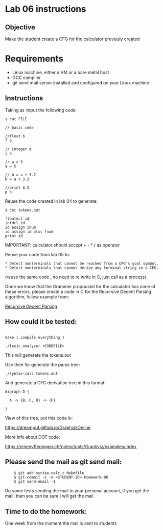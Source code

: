 # Lab 06 instructions

## Objective

Make the student create a CFG for the calculator previusly created

# Requirements

* Linux machine, either a VM or a bare metal host
* GCC compiler
* git send mail server installed and configured on your Linux machine

## Instructions
Taking as imput the following code:

```
$ cat FILE

// basic code

//float b
f b

// integer a
i a

// a = 5
a = 5

// b = a + 3.2
b = a + 3.2

//print 8.5
p b
```
Reuse the code created in lab 04 to generate:

```
$ cat tokens.out

floatdcl id
intdcl id
id assign inum
id assign id plus fnum
print id
```
IMPORTANT: calculator should accept + - * / as operator


Reuse your code from lab 05 to:

	* Detect nonterminals that cannot be reached from a CFG’s goal symbol.
	* Detect nonterminals that cannot derive any terminal string in a CFG.

(reuse the same code , no need to re write in C, just call as a process)

Once we know that the Grammer propoused for the calculator has none of these
errors, please create a code in C for the  Recursive Decent Parsing algorithm, follow example from:

[ Recursive Decent Parsing](https://www.youtube.com/watch?v=nv9J5Jb7IxM)


## How could it be tested:
```

make ( compile everything )

./lexic_analyzer <CODEFILE>

```
This will generate the tokens.out

Use then for generate the parse tree:

```
./syntax-calc tokens.out 
```
And generate a CFG derivation tree in this format:

```
digraph D {

  A -> {B, C, D} -> {F}

}

```

View of this tree, put this code in:

https://dreampuf.github.io/GraphvizOnline

More info about DOT code:

https://renenyffenegger.ch/notes/tools/Graphviz/examples/index



## Please send the mail as git send mail:

```
    $ git add syntax-calc.c Makefile
    $ git commit -s -m <STUDENT-ID>-homework-06
    $ git send-email -1

```
Do some tests sending the mail to your personal
account, if you get the mail, then you can be sure I
will get the mail


## Time to do the homework:

One week from the moment the mail is sent to students

